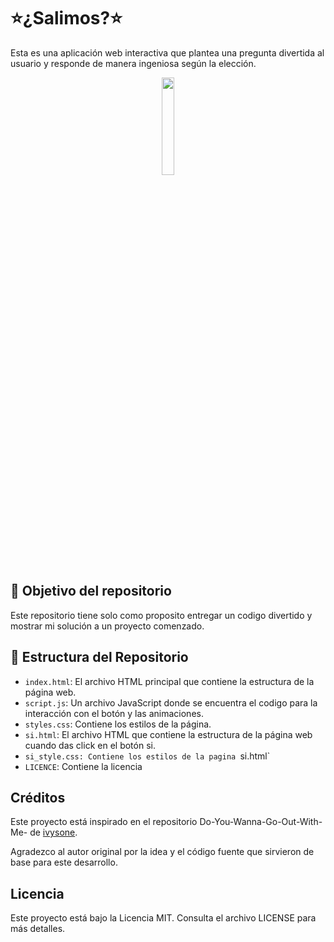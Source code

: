 # ⭐¿Salimos?⭐
Esta es una aplicación web interactiva que plantea una pregunta divertida al usuario y responde de manera ingeniosa según la elección.

<div align="center">
  <img src="https://media4.giphy.com/media/v1.Y2lkPTc5MGI3NjExM2liZzhpZzZ5bnBvemp1c2lhcTd0aDVrZXEwZnE3eDN4cDYya21kaiZlcD12MV9pbnRlcm5hbF9naWZfYnlfaWQmY3Q9cw/IEm8kcqLVCctHJ1kWm/giphy.gif" width="20%" />
</div>


## 🎯 Objetivo del repositorio
Este repositorio tiene solo como proposito entregar un codigo divertido y mostrar mi solución a un proyecto comenzado.

## 📁 Estructura del Repositorio

- `index.html`: El archivo HTML principal que contiene la estructura de la página web.
- `script.js`: Un archivo JavaScript donde se encuentra el codigo para la interacción con el botón y las animaciones. 
- `styles.css`: Contiene los estilos de la página.
- `si.html`: El archivo HTML que contiene la estructura de la página web cuando das click en el botón si.
- `si_style.css: Contiene los estilos de la pagina `si.html`
- `LICENCE`: Contiene la licencia

## Créditos
Este proyecto está inspirado en el repositorio Do-You-Wanna-Go-Out-With-Me- de [ivysone](https://github.com/ivysone). 

Agradezco al autor original por la idea y el código fuente que sirvieron de base para este desarrollo.

## Licencia
Este proyecto está bajo la Licencia MIT. Consulta el archivo LICENSE para más detalles.​
